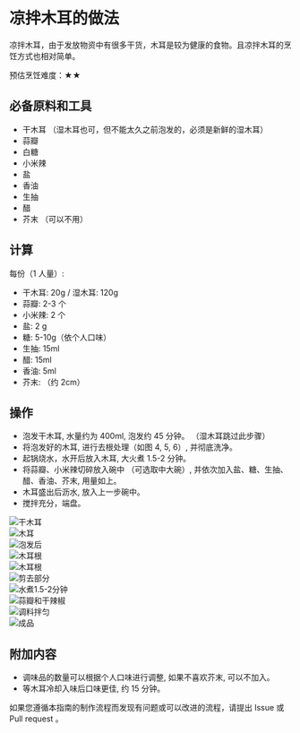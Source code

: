 # 凉拌木耳的做法

凉拌木耳，由于发放物资中有很多干货，木耳是较为健康的食物。且凉拌木耳的烹饪方式也相对简单。

预估烹饪难度：★★

## 必备原料和工具

* 干木耳 （湿木耳也可，但不能太久之前泡发的，必须是新鲜的湿木耳）
* 蒜瓣
* 白糖
* 小米辣
* 盐
* 香油
* 生抽
* 醋
* 芥末 （可以不用）

## 计算

每份（1 人量）:

* 干木耳: 20g / 湿木耳: 120g
* 蒜瓣: 2-3 个
* 小米辣: 2 个
* 盐: 2 g
* 糖: 5-10g（依个人口味）
* 生抽: 15ml
* 醋: 15ml
* 香油: 5ml
* 芥末: （约 2cm）

## 操作

* 泡发干木耳, 水量约为 400ml, 泡发约 45 分钟。 （湿木耳跳过此步骤）
* 将泡发好的木耳, 进行去根处理（如图 4, 5, 6）, 并彻底洗净。
* 起锅烧水，水开后放入木耳, 大火煮 1.5-2 分钟。
* 将蒜瓣、小米辣切碎放入碗中 （可选取中大碗）, 并依次加入盐、糖、生抽、醋、香油、芥末, 用量如上。
* 木耳盛出后沥水, 放入上一步碗中。
* 搅拌充分，端盘。

![干木耳](IMG-20240913214335884.jpg)  
![木耳](IMG-20240913214338126.jpg)  
![泡发后](IMG-20240913214343580.jpg)  
![木耳根](IMG-20240913214345692.jpg)  
![木耳根](IMG-20240913214345708.jpg)  
![剪去部分](IMG-20240913214347042.jpg)  
![水煮1.5-2分钟](IMG-20240913214348270.jpg)  
![蒜瓣和干辣椒](IMG-20240913214348293.jpg)  
![调料拌匀](IMG-20240913214349052.jpg)  
![成品](IMG-20240913214349679.jpg)

## 附加内容

* 调味品的数量可以根据个人口味进行调整, 如果不喜欢芥末, 可以不加入。
* 等木耳冷却入味后口味更佳, 约 15 分钟。

如果您遵循本指南的制作流程而发现有问题或可以改进的流程，请提出 Issue 或 Pull request 。

